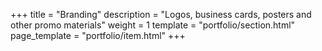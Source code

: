 +++
title = "Branding"
description = "Logos, business cards, posters and other promo materials"
weight = 1
template = "portfolio/section.html"
page_template = "portfolio/item.html"
+++
